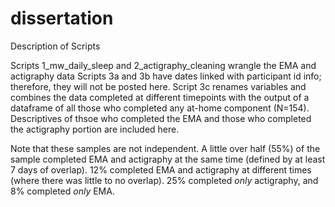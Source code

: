 # dissertation

Description of Scripts

Scripts 1_mw_daily_sleep and 2_actigraphy_cleaning wrangle the EMA and actigraphy data
Scripts 3a and 3b have dates linked with participant id info; therefore, they will not be posted here.
Script 3c renames variables and combines the data completed at different timepoints with the output of a dataframe of all those who completed any at-home component (N=154). Descriptives of thsoe who completed the EMA and those who completed the actigraphy portion are included here.

Note that these samples are not independent. A little over half (55%) of the sample completed EMA and actigraphy at the same time (defined by at least 7 days of overlap). 12% completed EMA and actigraphy at different times (where there was little to no overlap). 25% completed _only_ actigraphy, and 8% completed _only_ EMA.
